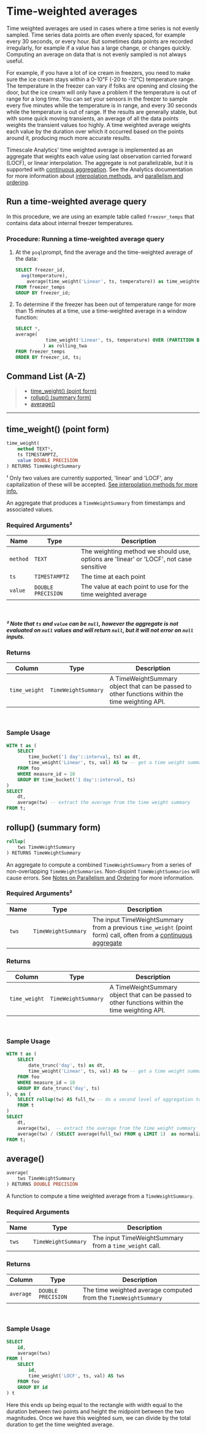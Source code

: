 # Time-weighted averages
Time weighted averages are used in cases where a time series is not evenly
sampled. Time series data points are often evenly spaced, for example every 30
seconds, or every hour. But sometimes data points are recorded irregularly, for
example if a value has a large change, or changes quickly. Computing an average
on data that is not evenly sampled is not always useful.

For example, if you have a lot of ice cream in freezers, you need to make sure
the ice cream stays within a 0-10℉ (-20 to -12℃) temperature range. The
temperature in the freezer can vary if folks are opening and closing the door,
but the ice cream will only have a problem if the temperature is out of range
for a long time. You can set your sensors in the freezer to sample every five
minutes while the temperature is in range, and every 30 seconds while the
temperature is out of range. If the results are generally stable, but with some
quick moving transients, an average of all the data points weights the transient
values too highly. A time weighted average weights each value by the duration
over which it occurred based on the points around it, producing much more
accurate results.

Timescale Analytics' time weighted average is implemented as an aggregate that
weights each value using last observation carried forward (LOCF), or linear
interpolation. The aggregate is not parallelizable, but it is supported with
[continuous aggregation][caggs]. See the Analytics documentation for more
information about [interpolation methods][gh-interpolation],
and [parallelism and ordering][gh-parallelism].


## Run a time-weighted average query
In this procedure, we are using an example table called `freezer_temps` that contains data about internal freezer temperatures.

### Procedure: Running a time-weighted average query
1.  At the `psql`prompt, find the average and the time-weighted average of the data:
    ```sql
    SELECT freezer_id,
      avg(temperature),
	    average(time_weight('Linear', ts, temperature)) as time_weighted_average
    FROM freezer_temps
    GROUP BY freezer_id;
    ```
1.  To determine if the freezer has been out of temperature range for more than 15 minutes at a time, use a time-weighted average in a window function:
    ```sql
    SELECT *,
    average(
	           time_weight('Linear', ts, temperature) OVER (PARTITION BY freezer_id ORDER BY ts RANGE  '15 minutes'::interval PRECEDING )
	          ) as rolling_twa
    FROM freezer_temps
    ORDER BY freezer_id, ts;
    ```




<!---
Move content below here to API docs. --LKB 2021-06-18
-->

## Command List (A-Z) <a id="time-weighted-average-api"></a>
> - [time_weight() (point form)](#time_weight_point)
> - [rollup() (summary form)](#time-weight-summary)
> - [average()](#time-weight-average)

---
## **time_weight() (point form)** <a id="time_weight_point"></a>
```SQL ,ignore
time_weight(
    method TEXT¹,
    ts TIMESTAMPTZ,
    value DOUBLE PRECISION
) RETURNS TimeWeightSummary
```
¹ Only two values are currently supported, 'linear' and 'LOCF', any capitalization of these will be accepted. [See interpolation methods for more info.](#time-weight-methods)

An aggregate that produces a `TimeWeightSummary` from timestamps and associated values.

### Required Arguments² <a id="time-weight-point-required-arguments"></a>
|Name| Type |Description|
|---|---|---|
| `method` | `TEXT` | The weighting method we should use, options are 'linear' or 'LOCF', not case sensitive |
| `ts` | `TIMESTAMPTZ` |  The time at each point |
| `value` | `DOUBLE PRECISION` | The value at each point to use for the time weighted average|
<br>

##### ² Note that `ts` and `value` can be `null`, however the aggregate is not evaluated on `null` values and will return `null`, but it will not error on `null` inputs.

### Returns

|Column|Type|Description|
|---|---|---|
| `time_weight` | `TimeWeightSummary` | A TimeWeightSummary object that can be passed to other functions within the time weighting API. |
<br>

### Sample Usage
```SQL ,ignore-output
WITH t as (
    SELECT
        time_bucket('1 day'::interval, ts) as dt,
        time_weight('Linear', ts, val) AS tw -- get a time weight summary
    FROM foo
    WHERE measure_id = 10
    GROUP BY time_bucket('1 day'::interval, ts)
)
SELECT
    dt,
    average(tw) -- extract the average from the time weight summary
FROM t;
```

## **rollup() (summary form)** <a id="time-weight-summary"></a>
```SQL ,ignore
rollup(
    tws TimeWeightSummary
) RETURNS TimeWeightSummary
```

An aggregate to compute a combined `TimeWeightSummary` from a series of non-overlapping `TimeWeightSummaries`. Non-disjoint `TimeWeightSummaries` will cause errors. See [Notes on Parallelism and Ordering](#time-weight-ordering) for more information.

### Required Arguments² <a id="time-weight-summary-required-arguments"></a>
|Name| Type |Description|
|---|---|---|
| `tws` | `TimeWeightSummary` | The input TimeWeightSummary from a previous `time_weight` (point form) call, often from a [continuous aggregate](https://docs.timescale.com/latest/using-timescaledb/continuous-aggregates)|

### Returns

|Column|Type|Description|
|---|---|---|
| `time_weight` | `TimeWeightSummary` | A TimeWeightSummary object that can be passed to other functions within the time weighting API. |
<br>

### Sample Usage
```SQL ,ignore-output
WITH t as (
    SELECT
        date_trunc('day', ts) as dt,
        time_weight('Linear', ts, val) AS tw -- get a time weight summary
    FROM foo
    WHERE measure_id = 10
    GROUP BY date_trunc('day', ts)
), q as (
    SELECT rollup(tw) AS full_tw -- do a second level of aggregation to get the full time weighted average
    FROM t
)
SELECT
    dt,
    average(tw),  -- extract the average from the time weight summary
    average(tw) / (SELECT average(full_tw) FROM q LIMIT 1)  as normalized -- get the normalized average
FROM t;
```

## **average()** <a id="time-weight-average"></a>
```SQL ,ignore
average(
    tws TimeWeightSummary
) RETURNS DOUBLE PRECISION
```

A function to compute a time weighted average from a `TimeWeightSummary`.

### Required Arguments <a id="time-weight-summary-required-arguments"></a>
|Name| Type |Description|
|---|---|---|
| `tws` | `TimeWeightSummary` | The input TimeWeightSummary from a `time_weight` call.|

### Returns

|Column|Type|Description|
|---|---|---|
| `average` | `DOUBLE PRECISION` | The time weighted average computed from the `TimeWeightSummary`|
<br>

### Sample Usage

```SQL ,ignore
SELECT
    id,
    average(tws)
FROM (
    SELECT
        id,
        time_weight('LOCF', ts, val) AS tws
    FROM foo
    GROUP BY id
) t
```


Here this ends up being equal to the rectangle with width equal to the duration between two points and height the midpoint between the two magnitudes. Once we have this weighted sum, we can divide by the total duration to get the time weighted average.

[caggs]: /how-to-guides/continuous-aggregates
[gh-interpolation]: https://github.com/timescale/timescale-analytics/blob/main/docs/time_weighted_average.md#interpolation-methods-details
[gh-parallelism]: https://github.com/timescale/timescale-analytics/blob/main/docs/time_weighted_average.md#notes-on-parallelism-and-ordering
